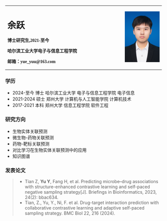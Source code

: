 <font face="楷体">
<table border="0">
  <tr>
    <td width="75%">
      <h1>余跃</h1>
      <p><b>博士研究生,2021-至今</b></p>
      <p><b>哈尔滨工业大学电子与信息工程学院</b></p>
      <p><b>邮箱：yue_yuu@163.com</b></p>
    </td>
    <td width="25%">
      <img src="/id.jpg" width="100%">
    </td>
  </tr>
</table>
</font>

### 学历
- 2024-至今 博士 哈尔滨工业大学 电子与信息工程学院 电子信息
- 2021-2024 硕士 郑州大学 计算机与人工智能学院 计算机技术
- 2017-2021 本科 郑州大学 信息工程学院 软件工程

### 研究方向
- 生物实体关联预测
- 微生物-药物关联预测
- 药物-靶标关联预测
- 对比学习在生物实体关联预测中的应用
- 知识图谱

### 发表论文
> - Tian Z, **Yu Y**, Fang H, et al. Predicting microbe–drug associations with structure-enhanced contrastive learning and self-paced negative sampling strategy[J]. Briefings in Bioinformatics, 2023, 24(2): bbac634.
> - Tian, Z., Yu, Y., Ni, F. et al. Drug-target interaction prediction with collaborative contrastive learning and adaptive self-paced sampling strategy. BMC Biol 22, 216 (2024).



